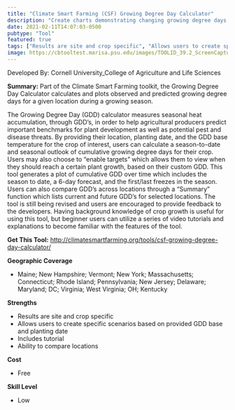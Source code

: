 ```yaml
---
title: "Climate Smart Farming (CSF) Growing Degree Day Calculator"
description: "Create charts demonstrating changing growing degree days based on planting date and GDD base."
date: 2021-02-11T14:07:03-0500
pubtype: "Tool"
featured: true
tags: ["Results are site and crop specific", "Allows users to create specific scenarios based on provided GDD base and planting date", "Includes tutorial", "Ability to compare locations"]
image: https://cbtooltest.marisa.psu.edu/images/TOOLID_39.2_ScreenCapture-1.png
---
```

Developed By: Cornell University_College of Agriculture and Life Sciences

**Summary:** Part of the Climate Smart Farming toolkit, the Growing Degree Day Calculator calculates and plots observed and predicted growing degree days for a given location during a growing season. 

The Growing Degree Day (GDD) calculator measures seasonal heat accumulation, through GDD’s, in order to help agricultural producers predict important benchmarks for plant development as well as potential pest and disease threats. By providing their location, planting date, and the GDD base temperature for the crop of interest, users can calculate a season-to-date and seasonal outlook of cumulative growing degree days for their crop. Users may also choose to “enable targets” which allows them to view when they should reach a certain plant growth, based on their custom GDD. This tool generates a plot of cumulative GDD over time which includes the season to date, a 6-day forecast, and the first/last freezes in the season. Users can also compare GDD’s across locations through a “Summary” function which lists current and future GDD’s for selected locations. The tool is still being revised and users are encouraged to provide feedback to the developers. Having background knowledge of crop growth is useful for using this tool, but beginner users can utilize a series of video tutorials and explanations to become familiar with the features of the tool.

__**Get This Tool:**__ http://climatesmartfarming.org/tools/csf-growing-degree-day-calculator/

__**Geographic Coverage**__
- Maine; New Hampshire; Vermont; New York; Massachusetts; Connecticut; Rhode Island; Pennsylvania; New Jersey; Delaware; Maryland; DC; Virginia; West Virginia; OH; Kentucky

__**Strengths**__
-  Results are site and crop specific
-  Allows users to create specific scenarios based on provided GDD base and planting date
-  Includes tutorial
-  Ability to compare locations

__**Cost**__
- Free

__**Skill Level**__
- Low
